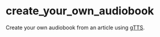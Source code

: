 # create_your_own_audiobook
Create your own audiobook from an article using [gTTS](https://pypi.org/project/gTTS/).
